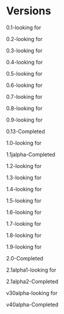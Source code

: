 
# Versions
0.1-looking for

0.2-looking for

0.3-looking for

0.4-looking for 

0.5-looking for

0.6-looking for

0.7-looking for

0.8-looking for

0.9-looking for

0.13-Completed

1.0-looking for

1.1jalpha-Completed

1.2-looking for

1.3-looking for

1.4-looking for

1.5-looking for

1.6-looking for

1.7-looking for

1.8-looking for

1.9-looking for

2.0-Completed

2.1alpha1-looking for

2.1alpha2-Completed

v30alpha-looking for

v40alpha-Completed
